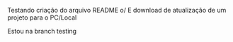 Testando criação do arquivo README o/
E download de atualização de um projeto para o PC/Local

Estou na branch testing